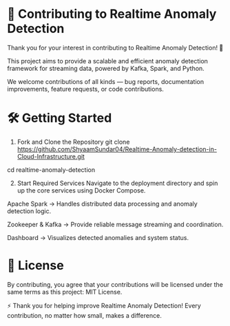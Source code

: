 # 🤝 Contributing to Realtime Anomaly Detection

Thank you for your interest in contributing to Realtime Anomaly Detection! 🚀  

This project aims to provide a scalable and efficient anomaly detection framework for streaming data, powered by Kafka, Spark, and Python.

We welcome contributions of all kinds — bug reports, documentation improvements, feature requests, or code contributions.

# 🛠️ Getting Started
1. Fork and Clone the Repository
git clone https://github.com/ShyaamSundar04/Realtime-Anomaly-detection-in-Cloud-Infrastructure.git

cd realtime-anomaly-detection

2. Start Required Services
Navigate to the deployment directory and spin up the core services using Docker Compose.

Apache Spark → Handles distributed data processing and anomaly detection logic.  

Zookeeper & Kafka → Provide reliable message streaming and coordination.  

Dashboard → Visualizes detected anomalies and system status.

# 📄 License
By contributing, you agree that your contributions will be licensed under the same terms as this project: MIT License.  

⚡ Thank you for helping improve Realtime Anomaly Detection! Every contribution, no matter how small, makes a difference.
